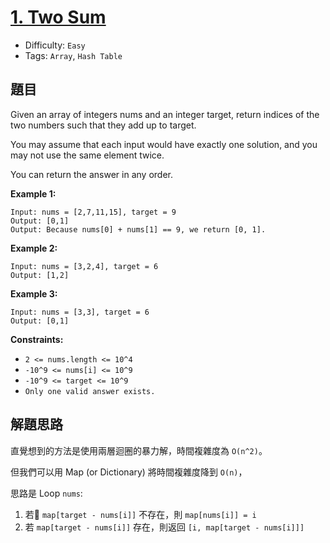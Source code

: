 # [1. Two Sum](https://leetcode.com/problems/two-sum/)
- Difficulty: `Easy`
- Tags: `Array`, `Hash Table`

## 題目
Given an array of integers nums and an integer target, return indices of the two numbers such that they add up to target.

You may assume that each input would have exactly one solution, and you may not use the same element twice.

You can return the answer in any order.

 
**Example 1:**

```
Input: nums = [2,7,11,15], target = 9
Output: [0,1]
Output: Because nums[0] + nums[1] == 9, we return [0, 1].
```

**Example 2:**

```
Input: nums = [3,2,4], target = 6
Output: [1,2]
```

**Example 3:**

```
Input: nums = [3,3], target = 6
Output: [0,1]
```

**Constraints:**

- `2 <= nums.length <= 10^4`
- `-10^9 <= nums[i] <= 10^9`
- `-10^9 <= target <= 10^9`
- `Only one valid answer exists.`

## 解題思路
直覺想到的方法是使用兩層迴圈的暴力解，時間複雜度為 `O(n^2)`。

但我們可以用 Map (or Dictionary) 將時間複雜度降到 `O(n)`，

思路是 Loop `nums`:
1. 若 `map[target - nums[i]]` 不存在，則 `map[nums[i]] = i`
2. 若 `map[target - nums[i]]` 存在，則返回 `[i, map[target - nums[i]]]`
